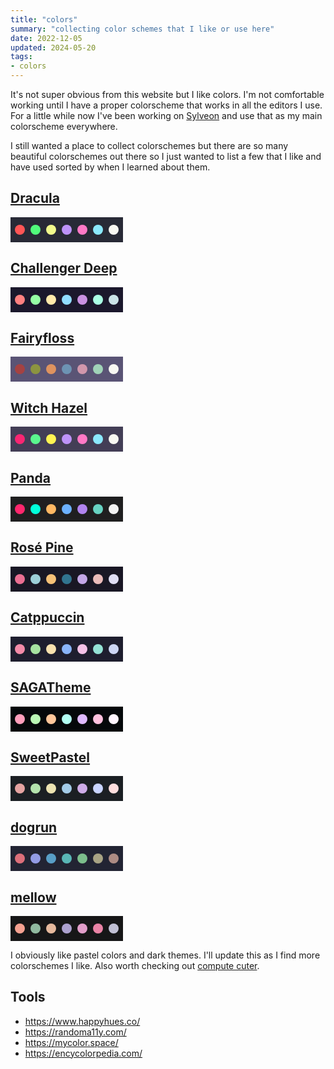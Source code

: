 ```yaml
---
title: "colors"
summary: "collecting color schemes that I like or use here"
date: 2022-12-05
updated: 2024-05-20
tags:
- colors
---
```


It's not super obvious from this website but I like colors. I'm not comfortable working until I have a proper colorscheme that works in all the editors I use. For a little while now I've been working on [Sylveon](/articles/sylveon) and use that as my main colorscheme everywhere.

I still wanted a place to collect colorschemes  but there are so many beautiful colorschemes out there so I just wanted to list a few that I like and have used sorted by when I learned about them.

## [Dracula](https://draculatheme.com)

<svg width="180px" height="40px" viewBox="0 0 180 40" version="1.1" xmlns="http://www.w3.org/2000/svg">
	<rect fill="#282a36" x="0" y="0" width="180" height="40"></rect>
	<circle fill="#FF5555" cx="15" cy="20" r="8"></circle>
	<circle fill="#50FA7B" cx="40" cy="20" r="8"></circle>
	<circle fill="#F1FA8C" cx="65" cy="20" r="8"></circle>
	<circle fill="#BD93F9" cx="90" cy="20" r="8"></circle>
	<circle fill="#FF79C6" cx="115" cy="20" r="8"></circle>
	<circle fill="#8BE9FD" cx="140" cy="20" r="8"></circle>
	<circle fill="#F8F8F2" cx="165" cy="20" r="8"></circle>
</svg>

## [Challenger Deep](https://challenger-deep-theme.github.io/)

<svg width="180px" height="40px" viewBox="0 0 180 40" version="1.1" xmlns="http://www.w3.org/2000/svg">
	<rect fill="#1b182c" x="0" y="0" width="180" height="40"></rect>
	<circle fill="#ff8080" cx="15" cy="20" r="8"></circle>
	<circle fill="#95ffa4" cx="40" cy="20" r="8"></circle>
	<circle fill="#ffe9aa" cx="65" cy="20" r="8"></circle>
	<circle fill="#91ddff" cx="90" cy="20" r="8"></circle>
	<circle fill="#c991e1" cx="115" cy="20" r="8"></circle>
	<circle fill="#aaffe4" cx="140" cy="20" r="8"></circle>
	<circle fill="#cbe3e7" cx="165" cy="20" r="8"></circle>
</svg>

## [Fairyfloss](https://sailorhg.github.io/fairyfloss)

<svg width="180px" height="40px" viewBox="0 0 180 40" version="1.1" xmlns="http://www.w3.org/2000/svg">
	<rect fill="#5a5475" x="0" y="0" width="180" height="40"></rect>
	<circle fill="#a54242" cx="15" cy="20" r="8"></circle>
	<circle fill="#8c9440" cx="40" cy="20" r="8"></circle>
	<circle fill="#de935f" cx="65" cy="20" r="8"></circle>
	<circle fill="#6d93b3" cx="90" cy="20" r="8"></circle>
	<circle fill="#d197ac" cx="115" cy="20" r="8"></circle>
	<circle fill="#a0d3b8" cx="140" cy="20" r="8"></circle>
	<circle fill="#f8f8f2" cx="165" cy="20" r="8"></circle>
</svg>

## [Witch Hazel](https://witchhazel.thea.codes)

<svg width="180px" height="40px" viewBox="0 0 180 40" version="1.1" xmlns="http://www.w3.org/2000/svg">
	<rect fill="#433e56" x="0" y="0" width="180" height="40"></rect>
	<circle fill="#f92672" cx="15" cy="20" r="8"></circle>
	<circle fill="#5af78e" cx="40" cy="20" r="8"></circle>
	<circle fill="#fff352" cx="65" cy="20" r="8"></circle>
	<circle fill="#bd93f9" cx="90" cy="20" r="8"></circle>
	<circle fill="#ff79c6" cx="115" cy="20" r="8"></circle>
	<circle fill="#8be9fd" cx="140" cy="20" r="8"></circle>
	<circle fill="#f8f8f2" cx="165" cy="20" r="8"></circle>
</svg>

## [Panda](https://github.com/PandaTheme)

<svg width="180px" height="40px" viewBox="0 0 180 40" version="1.1" xmlns="http://www.w3.org/2000/svg">
	<rect fill="#1f1f20" x="0" y="0" width="180" height="40"></rect>
	<circle fill="#ff276d" cx="15" cy="20" r="8"></circle>
	<circle fill="#00ffdb" cx="40" cy="20" r="8"></circle>
	<circle fill="#ffb863" cx="65" cy="20" r="8"></circle>
	<circle fill="#6cb1ff" cx="90" cy="20" r="8"></circle>
	<circle fill="#b184ef" cx="115" cy="20" r="8"></circle>
	<circle fill="#67d3c2" cx="140" cy="20" r="8"></circle>
	<circle fill="#f3f3f3" cx="165" cy="20" r="8"></circle>
</svg>

## [Rosé Pine](https://rosepinetheme.com)

<svg width="180px" height="40px" viewBox="0 0 180 40" version="1.1" xmlns="http://www.w3.org/2000/svg">
	<rect fill="#191724" x="0" y="0" width="180" height="40"></rect>
	<circle fill="#eb6f92" cx="15" cy="20" r="8"></circle>
	<circle fill="#9ccfd8" cx="40" cy="20" r="8"></circle>
	<circle fill="#f6c177" cx="65" cy="20" r="8"></circle>
	<circle fill="#31748f" cx="90" cy="20" r="8"></circle>
	<circle fill="#c4a7e7" cx="115" cy="20" r="8"></circle>
	<circle fill="#ebbcba" cx="140" cy="20" r="8"></circle>
	<circle fill="#e0def4" cx="165" cy="20" r="8"></circle>
</svg>

## [Catppuccin](https://github.com/catppuccin)

<svg width="180px" height="40px" viewBox="0 0 180 40" version="1.1" xmlns="http://www.w3.org/2000/svg">
	<rect fill="#1E1E2E" x="0" y="0" width="180" height="40"></rect>
	<circle fill="#F38BA8" cx="15" cy="20" r="8"></circle>
	<circle fill="#A6E3A1" cx="40" cy="20" r="8"></circle>
	<circle fill="#F9E2AF" cx="65" cy="20" r="8"></circle>
	<circle fill="#89B4FA" cx="90" cy="20" r="8"></circle>
	<circle fill="#F5C2E7" cx="115" cy="20" r="8"></circle>
	<circle fill="#94E2D5" cx="140" cy="20" r="8"></circle>
	<circle fill="#CDD6F4" cx="165" cy="20" r="8"></circle>
</svg>

## [SAGATheme](https://github.com/SAGAtheme)

<svg width="180px" height="40px" viewBox="0 0 180 40" version="1.1" xmlns="http://www.w3.org/2000/svg">
	<rect fill="#05080a" x="0" y="0" width="180" height="40"></rect>
	<circle fill="#ff9fbc" cx="15" cy="20" r="8"></circle>
	<circle fill="#baf7b5" cx="40" cy="20" r="8"></circle>
	<circle fill="#ffc79b" cx="65" cy="20" r="8"></circle>
	<circle fill="#b2fff3" cx="90" cy="20" r="8"></circle>
	<circle fill="#dfbaff" cx="115" cy="20" r="8"></circle>
	<circle fill="#ffc2df" cx="140" cy="20" r="8"></circle>
	<circle fill="#fff6ff" cx="165" cy="20" r="8"></circle>
</svg>

## [SweetPastel](https://github.com/SweetPastel)

<svg width="180px" height="40px" viewBox="0 0 180 40" version="1.1" xmlns="http://www.w3.org/2000/svg">
	<rect fill="#1b1f23" x="0" y="0" width="180" height="40"></rect>
	<circle fill="#e5a3a1" cx="15" cy="20" r="8"></circle>
	<circle fill="#b4e3ad" cx="40" cy="20" r="8"></circle>
	<circle fill="#ece3b1" cx="65" cy="20" r="8"></circle>
	<circle fill="#a3cbe7" cx="90" cy="20" r="8"></circle>
	<circle fill="#ceace8" cx="115" cy="20" r="8"></circle>
	<circle fill="#c9d4ff" cx="140" cy="20" r="8"></circle>
	<circle fill="#ffdede" cx="165" cy="20" r="8"></circle>
</svg>

## [dogrun](https://github.com/wadackel/vim-dogrun)

<svg width="180px" height="40px" viewBox="0 0 180 40" version="1.1" xmlns="http://www.w3.org/2000/svg">
	<rect fill="#222433" x="0" y="0" width="180" height="40"></rect>
	<circle fill="#dc6f7a" cx="15" cy="20" r="8"></circle>
	<circle fill="#929be5" cx="40" cy="20" r="8"></circle>
	<circle fill="#589ec6" cx="65" cy="20" r="8"></circle>
	<circle fill="#59b6b6" cx="90" cy="20" r="8"></circle>
	<circle fill="#7cbe8c" cx="115" cy="20" r="8"></circle>
	<circle fill="#a8a384" cx="140" cy="20" r="8"></circle>
	<circle fill="#AC8B83" cx="165" cy="20" r="8"></circle>
</svg>

## [mellow](https://github.com/kvrohit/mellow.nvim)
<svg width="180px" height="40px" viewBox="0 0 180 40" version="1.1" xmlns="http://www.w3.org/2000/svg">
	<rect fill="#161617" x="0" y="0" width="180" height="40"></rect>
	<circle fill="#f5a191" cx="15" cy="20" r="8"></circle>
	<circle fill="#90b99f" cx="40" cy="20" r="8"></circle>
	<circle fill="#e6b99d" cx="65" cy="20" r="8"></circle>
	<circle fill="#aca1cf" cx="90" cy="20" r="8"></circle>
	<circle fill="#e29eca" cx="115" cy="20" r="8"></circle>
	<circle fill="#ea83a5" cx="140" cy="20" r="8"></circle>
	<circle fill="#c1c0d4" cx="165" cy="20" r="8"></circle>
</svg>

I obviously like pastel colors and dark themes. I'll update this as I find more colorschemes I like. Also worth checking out [compute cuter](https://computecuter.com).

## Tools

- https://www.happyhues.co/
- https://randoma11y.com/
- https://mycolor.space/
- https://encycolorpedia.com/
